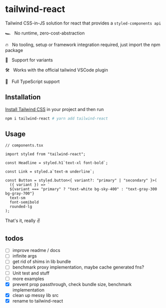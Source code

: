 # tailwind-react

Tailwind CSS-in-JS solution for react that provides a `styled-components api`

🏎 &nbsp; No runtime, zero-cost-abstraction

🔥 &nbsp; No tooling, setup or framework integration required, just import the npm package

🎨 &nbsp; Support for variants

🛠 &nbsp; Works with the official tailwind VSCode plugin

💪 &nbsp; Full TypeScript support

## Installation

[Install Tailwind CSS](https://tailwindcss.com/docs/installation) in your project and then run

```bash
npm i tailwind-react # yarn add tailwind-react
```

## Usage

```tsx
// components.tsx

import styled from "tailwind-react";

const Headline = styled.h1`text-xl font-bold`;

const Link = styled.a`text-m underline`;

const Button = styled.button<{ variant?: "primary" | "secondary" }>(
  ({ variant }) => `
  ${variant === "primary" ? "text-white bg-sky-400" : "text-gray-300 bg-gray-700"}
  text-sm
  font-semibold
  rounded-lg
);
```

That's it, really ✌️

## todos

- [ ] improve readme / docs
- [ ] infinite args
- [ ] get rid of shims in lib bundle
- [ ] benchmark proxy implementation, maybe cache generated fns?
- [ ] Unit test and stuff
- [ ] more examples
- [x] prevent prop passthrough, check bundle size, benchmark implementation
- [x] clean up messy lib src
- [x] rename to tailwind-react
